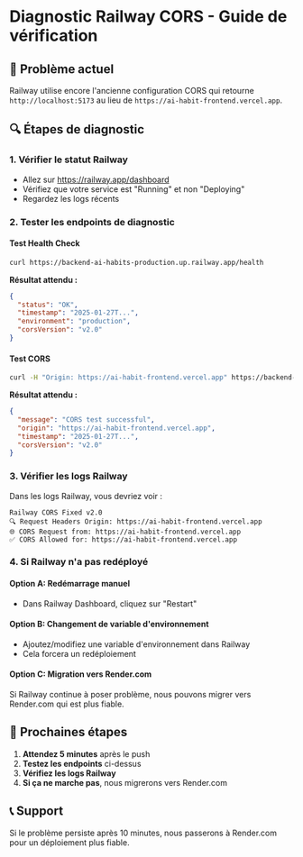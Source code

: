# Diagnostic Railway CORS - Guide de vérification

## 🚨 Problème actuel

Railway utilise encore l'ancienne configuration CORS qui retourne `http://localhost:5173` au lieu de `https://ai-habit-frontend.vercel.app`.

## 🔍 Étapes de diagnostic

### 1. Vérifier le statut Railway

- Allez sur https://railway.app/dashboard
- Vérifiez que votre service est "Running" et non "Deploying"
- Regardez les logs récents

### 2. Tester les endpoints de diagnostic

#### Test Health Check

```bash
curl https://backend-ai-habits-production.up.railway.app/health
```

**Résultat attendu :**

```json
{
  "status": "OK",
  "timestamp": "2025-01-27T...",
  "environment": "production",
  "corsVersion": "v2.0"
}
```

#### Test CORS

```bash
curl -H "Origin: https://ai-habit-frontend.vercel.app" https://backend-ai-habits-production.up.railway.app/cors-test
```

**Résultat attendu :**

```json
{
  "message": "CORS test successful",
  "origin": "https://ai-habit-frontend.vercel.app",
  "timestamp": "2025-01-27T...",
  "corsVersion": "v2.0"
}
```

### 3. Vérifier les logs Railway

Dans les logs Railway, vous devriez voir :

```
Railway CORS Fixed v2.0
🔍 Request Headers Origin: https://ai-habit-frontend.vercel.app
🌐 CORS Request from: https://ai-habit-frontend.vercel.app
✅ CORS Allowed for: https://ai-habit-frontend.vercel.app
```

### 4. Si Railway n'a pas redéployé

#### Option A: Redémarrage manuel

- Dans Railway Dashboard, cliquez sur "Restart"

#### Option B: Changement de variable d'environnement

- Ajoutez/modifiez une variable d'environnement dans Railway
- Cela forcera un redéploiement

#### Option C: Migration vers Render.com

Si Railway continue à poser problème, nous pouvons migrer vers Render.com qui est plus fiable.

## 🎯 Prochaines étapes

1. **Attendez 5 minutes** après le push
2. **Testez les endpoints** ci-dessus
3. **Vérifiez les logs Railway**
4. **Si ça ne marche pas**, nous migrerons vers Render.com

## 📞 Support

Si le problème persiste après 10 minutes, nous passerons à Render.com pour un déploiement plus fiable.


